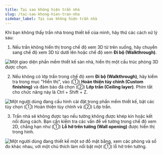 ```yaml
---
title: Tại sao không hiện trần nhà
slug: /tai-sao-khong-hien-tran-nha
sidebar_label: Tại sao không hiện trần nhà
---
```


Khi bạn không thấy trần nhà trong thiết kế của mình, hãy thử các cách xử lý sau:

1. Nếu trần không hiển thị trong chế độ xem 3D từ trên xuống, hãy chuyển sang chế độ xem 3D từ dưới lên hoặc chế độ xem **Đi bộ (Walkthrough)**.

![Một giao diện phần mềm thiết kế sàn nhà, hiển thị một cấu trúc phòng 3D được chọn.](https://storage.googleapis.com/jegavn_kb/image_jegavn/83.1.png)

2. Nếu không có lớp trần trong chế độ xem **Đi bộ (Walkthrough)**, hãy kiểm tra trong mục "Hiển thị", vào (①) **Hoàn thiện tùy chỉnh (Custom finishing)** và đảm bảo đã chọn (②) **Lớp trần (Ceiling layer)**. Phím tắt cho chức năng này là Ctrl + Shift + Z.

![Một người dùng đang cấu hình cài đặt trong phần mềm thiết kế, bật các tùy chọn (①) Hoàn thiện tùy chỉnh và (②) Lớp trần.](https://storage.googleapis.com/jegavn_kb/image_jegavn/83.2.png)

3. Trần nhà sẽ không được tạo nếu tường không được khép kín hoặc kết nối đúng cách. Bạn cần kiểm tra các vấn đề về tường trong chế độ xem 2D, chẳng hạn như (①) **Lỗ hở trên tường (Wall opening)** được hiển thị trong hình.

![Một người dùng đang thiết kế một sơ đồ mặt bằng, xem các phòng và số đo khác nhau, với một chú thích làm nổi bật một (①) lỗ hở trên tường.](https://storage.googleapis.com/jegavn_kb/image_jegavn/83.3.png)